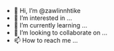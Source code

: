 - 👋 Hi, I’m @zawlinnhtike
- 👀 I’m interested in ...
- 🌱 I’m currently learning ...
- 💞️ I’m looking to collaborate on ...
- 📫 How to reach me ...

<!---
zawlinnhtike/zawlinnhtike is a ✨ special ✨ repository because its `README.md` (this file) appears on your GitHub profile.
You can click the Preview link to take a look at your changes.
--->
